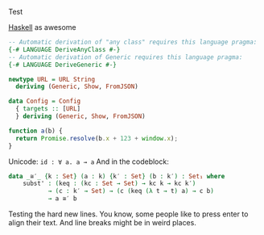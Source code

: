  Test

[Haskell](http://haskell.org/) as awesome

```haskell
-- Automatic derivation of "any class" requires this language pragma:
{-# LANGUAGE DeriveAnyClass #-}
-- Automatic derivation of Generic requires this language pragma:
{-# LANGUAGE DeriveGeneric #-}

newtype URL = URL String
  deriving (Generic, Show, FromJSON)

data Config = Config
  { targets :: [URL]
  } deriving (Generic, Show, FromJSON)
```

```js
function a(b) {
  return Promise.resolve(b.x + 123 + window.x);
}
```

Unicode: `id : ∀ a. a → a`
And in the codeblock:

```agda
data _≅′_ {k : Set} (a : k) {k′ : Set} (b : k′) : Set₁ where
    subst' : (keq : (kc : Set → Set) → kc k → kc k′)
           → (c : k′ → Set) → (c (keq (λ t → t) a) → c b)
           → a ≅′ b
```

Testing the hard new lines. You know, some people like to press enter to align
their text. And line breaks might be in weird places.
